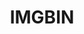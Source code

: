 ---
layout : sparkle
title : "IMGBIN"
summary : "A place to find free PNG images for your next wild collage."
visit : https://imgbin.com/
tags : []
category : "gallery"
---